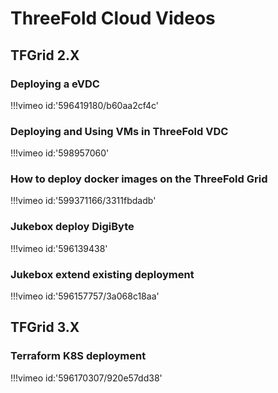 # ThreeFold Cloud Videos 

## TFGrid 2.X

### Deploying a eVDC

!!!vimeo id:'596419180/b60aa2cf4c'

### Deploying and Using VMs in ThreeFold VDC

!!!vimeo id:'598957060'

### How to deploy docker images on the ThreeFold Grid

!!!vimeo id:'599371166/3311fbdadb'

### Jukebox deploy DigiByte

!!!vimeo id:'596139438'


### Jukebox extend existing deployment

!!!vimeo id:'596157757/3a068c18aa'

## TFGrid 3.X

### Terraform K8S deployment

!!!vimeo id:'596170307/920e57dd38'


